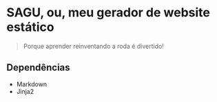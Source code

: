 # SAGU, ou, meu gerador de website estático

> Porque aprender reinventando a roda é divertido!

## Dependências

- Markdown
- Jinja2




